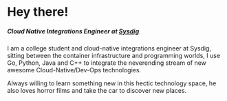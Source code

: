 # Hey there!
##### Cloud Native Integrations Engineer at [Sysdig](https://sysdig.com) 

I am a college student and cloud-native integrations engineer at Sysdig, sitting between the container infrastructure and programming worlds, I use Go, Python, Java and C++ to integrate the neverending stream of new awesome Cloud-Native/Dev-Ops technologies.

Always willing to learn something new in this hectic technology space, he also loves horror films and take the car to discover new places.
